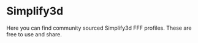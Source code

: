 # Simplify3d
Here you can find community sourced Simplify3d FFF profiles. These are free to use and share.

